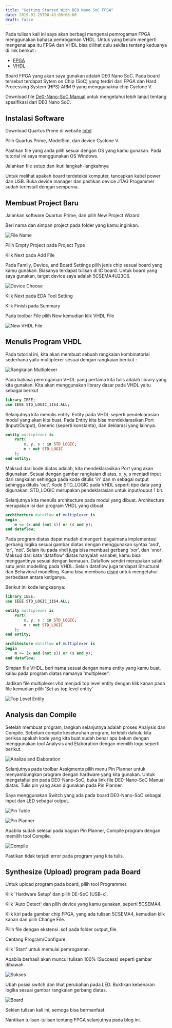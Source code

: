 ```yaml
---
title: "Getting Started With DE0 Nano SoC FPGA"
date: 2019-01-29T00:43:08+08:00
draft: false
---
```


Pada tulisan kali ini saya akan berbagi mengenai pemrogaman FPGA menggunakan bahasa pemrogaman VHDL.
Untuk yang belum mengerti mengenai apa itu FPGA dan VHDL bisa dilihat dulu sekilas tentang keduanya di link berikut :
- [FPGA](https://id.wikipedia.org/wiki/FPGA)
- [VHDL](https://id.wikipedia.org/wiki/VHDL)

Board FPGA yang akan saya gunakan adalah DE0 Nano SoC. 
Pada board tersebut terdapat Sytem on Chip (SoC) yang terdiri dari FPGA dan Hard Processing System (HPS) ARM 9 yang menggunakna chip Cyclone V.

Download file [De0-Nano-SoC Manual](https://drive.google.com/open?id=11Id_EzIWZZTbf9bBxO8D6MsoqyguA6mb) untuk mengetahui lebih lanjut tentang spesifikasi dari DE0 Nano SoC.

## Instalasi Software
Download Quartus Prime di website [Intel](http://fpgasoftware.intel.com/?edition=lite)

Pilih Quartus Prime, ModelSim, dan device Cyclone V.

Pastikan file yang anda pilih sesuai dengan OS yang kamu gunakan.
Pada tutorial ini saya menggunakan OS Windows.

Jalankan file setup dan ikuti langkah-langkahnya 

Untuk melihat apakah board terdeteksi komputer, tancapkan kabel power dan USB.
Buka device manager dan pastikan device JTAG Progammer sudah terinstall dengan sempurna. 

## Membuat Project Baru
Jalankan software Quartus Prime, dan pilih New Project Wizard

Beri nama dan simpan project pada folder yang kamu inginkan.

![File Name](/image/2019/getting-started-de0-nano-soc-fpga/save_file.PNG)

Pilih Empty Project pada Project Type

Klik Next pada Add File

Pada Family, Device, and Board Settings pilih jenis chip sesuai board yang kamu gunakan.
Biasanya terdapat tulisan di IC board. Untuk board yang saya gunakan, target device saya adalah 5CSEMA4U23C6.

![Device Choose](/image/2019/getting-started-de0-nano-soc-fpga/chip-choose.PNG)

Klik Next pada EDA Tool Setting

Klik Finish pada Summary

Pada toolbar File pilih New kemudian klik VHDL File

![New VHDL File](/image/2019/getting-started-de0-nano-soc-fpga/New.PNG)

## Menulis Program VHDL

Pada tutorial ini, kita akan membuat sebuah rangkaian kombinatorial sederhana yaitu multiplexer sesuai dengan rangkaian berikut :

![Rangkaian Multiplexer](/image/2019/getting-started-de0-nano-soc-fpga/Rangkaian-Kombinasional.PNG)

Pada bahasa pemrogaman VHDL yang pertama kita tulis adalah library yang kita gunakan.
Kita akan menggunakan library dasar pada VHDL yaitu sebagai berikut

```vhdl
library IEEE;
use IEEE.STD_LOGIC_1164.ALL;
```

Selanjutnya kita menulis entity. 
Entity pada VHDL seperti pendeklarasian modul yang akan kita buat.
Pada Entity kita bisa mendeklarasikan Port (Input/Output), Generic (seperti konstanta), dan deklarasi yang lainnya.

```vhdl
entity multiplexer is
	Port(
		x, y, s : in STD_LOGIC;
		m : out STD_LOGIC
	);
end entity;
```

Maksud dari kode diatas adalah, kita mendeklarasikan Port yang akan digunakan.
Sesuai dengan gambar rangkaian di atas, x, y, s menjadi input dari rangkaian sehingga pada kode ditulis 'in' dan m sebagai output sehingga ditulis 'out'.
Kode STD_LOGIC pada VHDL seperti tipe data yang digunakan. STD_LOGIC merupakan pendeklarasian untuk input/ouput 1 bit.

Selanjutnya kita menulis architecture pada modul yang dibuat. Architecture merupakan isi dari program VHDL yang dibuat.

```vhdl
architecture dataflow of multiplexer is
begin
	m <= (x and (not s)) or (s and y);
end dataflow;
```

Pada program diatas dapat mudah dimengerti bagaimana implementasi gerbang logika sesuai gambar diatas dengan menggunakan syntax 'and', 'or', 'not'.
Selain itu pada vhdl juga bisa membuat gerbang 'xor', dan 'xnor'.
Maksud dari kata 'dataflow' diatas hanyalah variabel, kamu bisa menggantinya sesuai dengan kemauan.
Dataflow sendiri merupakan salah satu jenis modelling pada VHDL. Selain dataflow juga terdapat Structural dan Behavioral modelling.
Kamu bisa membaca [disini](https://buzztech.in/vhdl-modelling-styles-behavioral-dataflow-structural/) untuk mengetahui perbedaan antara ketiganya.

Berikut ini kode lengkapnya:

```vhdl
library IEEE;
use IEEE.STD_LOGIC_1164.ALL;

entity multiplexer is
	Port(
		x, y, s : in STD_LOGIC;
		m : out STD_LOGIC
	);
end entity;

architecture dataflow of multiplexer is
begin
	m <= (x and (not s)) or (s and y);
end dataflow;
```

Simpan file VHDL, beri nama sesuai dengan nama entity yang kamu buat, kalau pada program diatas namanya 'multiplexer'.

Jadikan file multiplexer.vhd menjadi top level entity dengan klik kanan pada file kemudian pilih 'Set as top level entity'

![Top Level Entity](/image/2019/getting-started-de0-nano-soc-fpga/Top-Level.png)

## Analysis dan Compile

Setelah membuat program, langkah selanjutnya adalah proses Analysis dan Compile.
Sebelum compile keseluruhan program, terlebih dahulu kita periksa apakah kode yang kita buat sudah benar apa belum dengan menggunakan tool Analysis and Elaboration dengan memilih 
logo seperti berikut.

![Analize and Elaboration](/image/2019/getting-started-de0-nano-soc-fpga/analize.PNG)

Selanjutnya pada toolbar Assigments pilih menu Pin Planner untuk menyambungkan program dengan hardware yang kita gunakan.
Untuk mengetahui pin pada DE0-Nano-SoC, buka link file DE0-Nano-SoC Manual diatas.
Tulis pin yang akan digunakan pada Pin Planner.

Saya menggunakan Switch yang ada pada board DE0-Nano-SoC sebagai input dan LED sebagai output.

![Pin Table](/image/2019/getting-started-de0-nano-soc-fpga/Pin-Table.PNG)

![Pin Planner](/image/2019/getting-started-de0-nano-soc-fpga/Pin-Planner.PNG)

Apabila sudah selesai pada bagian Pin Planner, Compile program dengan memilih tool Compile.

![Compile](/image/2019/getting-started-de0-nano-soc-fpga/Compile.png)

Pastikan tidak terjadi error pada program yang kita tulis.

## Synthesize (Upload) program pada Board

Untuk upload program pada board, pilih tool Programmer.

Klik 'Hardware Setup' dan pilih DE-SoC [USB-x].

Klik 'Auto Detect' dan pilih device yang kamu gunakan, seperti 5CSEMA4.

Klik kiri pada gambar chip FPGA, yang ada tulisan 5CSEMA4, kemudian klik kanan dan pilih Change File.

Pilih file dengan ekstensi .sof pada folder output_file.

Centang Program/Configure.

Klik 'Start' untuk memulai pemrogaman.

Apabila berhasil akan muncul tulisan 100% (Success) seperti gambar dibawah.

![Sukses](/image/2019/getting-started-de0-nano-soc-fpga/sukses.PNG)

Ubah posisi switch dan lihat perubahan pada LED. Buktikan kebenaran logika sesuai gambar rangkaian gerbang diatas.

![Board](/image/2019/getting-started-de0-nano-soc-fpga/board.JPG)

Sekian tulisan kali ini, semoga bisa bermanfaat. 

Nantikan tulisan-tulisan tentang FPGA selanjutnya pada blog ini.